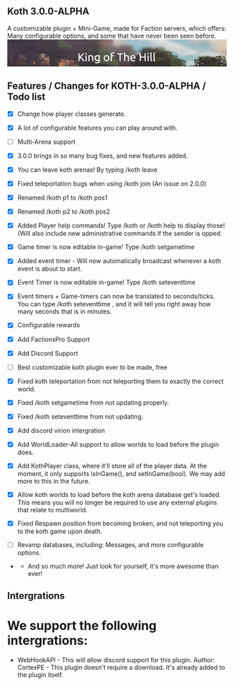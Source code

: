 ## Koth 3.0.0-ALPHA

A customizable plugin + Mini-Game, made for Faction servers, which offers: Many configurable options, and some that have never been seen before.
![koth](media/koth.png)
## Features / Changes for KOTH-3.0.0-ALPHA / Todo list

- [x] Change how player classes generate.

- [x] A lot of configurable features you can play around with.

- [ ] Multi-Arena support

- [x] 3.0.0 brings in so many bug fixes, and new features added.

- [x] You can leave koth arenas! By typing /koth leave

- [x] Fixed teleportation bugs when using /koth join (An issue on 2.0.0)

- [x] Renamed /koth p1 to /koth pos1

- [x] Renamed /koth p2 to /koth pos2

- [x] Added Player help commands! Type /koth or /koth help to display those! (Will also include new administrative commands if the sender is opped.

- [x] Game timer is now editable in-game! Type /koth setgametime <game-time-in-seconds>

- [x] Added event timer - Will now automatically broadcast whenever a koth event is about to start.

- [x] Event Timer is now editable in-game! Type /koth seteventtime <game-in-seconds> 

- [x] Event timers + Game-timers can now be translated to seconds/ticks. You can type /koth seteventtime <game-in-seconds>, and it will tell you right away how many seconds that is in minutes. 

- [x] Configurable rewards

- [x] Add FactionsPro Support

- [x] Add Discord Support

- [ ] Best customizable koth plugin ever to be made, free

- [x] Fixed koth teleportation from not teleporting them to exactly the correct world.

- [x] Fixed /koth setgametime from not updating properly.

- [x] Fixed /koth seteventtime from not updating.

- [x] Add discord virion intergration

- [x] Add WorldLoader-All support to allow worlds to load before the plugin does.

- [x] Add KothPlayer class, where it'll store all of the player data. At the moment, it only supports isInGame(), and setInGame(bool). We may add more to this in the future.

- [x] Allow koth worlds to load before the koth arena database get's loaded. This means you will no longer be required to use any external plugins that relate to multiworld.

- [x] Fixed Respawn position from becoming broken, and not teleporting you to the koth game upon death.

- [ ] Revamp databases, including: Messages, and more configurable options. 

- + And so much more! Just look for yourself, it's more awesome than ever!


## Intergrations
# We support the following intergrations:
- WebHookAPI - This will allow discord support for this plugin. Author: CortexPE - This plugin doesn't require a download. It's already added to the plugin itself.
